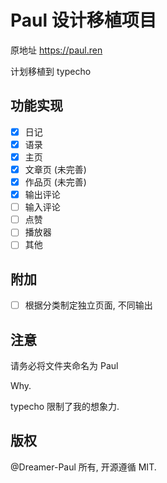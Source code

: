 # Paul 设计移植项目

原地址 <https://paul.ren>

计划移植到 typecho

## 功能实现

- [x] 日记
- [x] 语录
- [x] 主页
- [x] 文章页 (未完善)
- [x] 作品页 (未完善)
- [x] 输出评论
- [ ] 输入评论
- [ ] 点赞
- [ ] 播放器
- [ ] 其他

## 附加

- [ ] 根据分类制定独立页面, 不同输出

## 注意

请务必将文件夹命名为 Paul 

Why.

typecho 限制了我的想象力.

## 版权

@Dreamer-Paul 所有, 开源遵循 MIT.